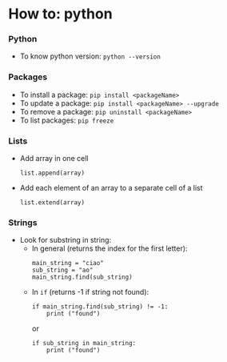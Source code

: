 # How to: python  

### Python 
- To know python version: `python --version`


### Packages  

- To install a package: `pip install <packageName>`  
- To update a package: `pip install <packageName> --upgrade`  
- To remove a package: `pip uninstall <packageName>`
- To list packages: `pip freeze`  

### Lists

- Add array in one cell  
  ```
  list.append(array)
  ```

- Add each element of an array to a separate cell of a list  
  ```
  list.extend(array)
  ```

### Strings  
- Look for substring in string:  
  - In general (returns the index for the first letter):
    ```
    main_string = "ciao"
    sub_string = "ao"
    main_string.find(sub_string)
    ```
  - In `if` (returns -1 if string not found): 
    ```
    if main_string.find(sub_string) != -1:
        print ("found")
    ```
    or
    ```
    if sub_string in main_string:
        print ("found")
    ```

